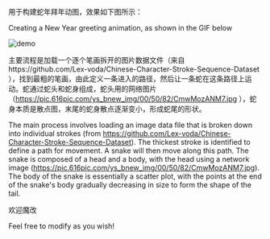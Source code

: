 用于构建蛇年拜年动图，效果如下图所示：

Creating a New Year greeting animation, as shown in the GIF below

![demo](https://github.com/user-attachments/assets/70171e69-cb9d-4ebb-8295-6bcc71fda045)


主要流程是加载一个逐个笔画拆开的图片数据文件（来自https://github.com/Lex-voda/Chinese-Character-Stroke-Sequence-Dataset ），找到最粗的笔画，由此定义一条进入的路径，然后让一条蛇在这条路径上运动。蛇通过蛇头和蛇身组成，蛇头用的网络图片（https://pic.616pic.com/ys_bnew_img/00/50/82/CmwMozANM7.jpg ），蛇身本质是散点图，末尾的蛇身散点逐渐变小，形成蛇尾的形状。

The main process involves loading an image data file that is broken down into individual strokes (from https://github.com/Lex-voda/Chinese-Character-Stroke-Sequence-Dataset). The thickest stroke is identified to define a path for movement. A snake will then move along this path. The snake is composed of a head and a body, with the head using a network image (https://pic.616pic.com/ys_bnew_img/00/50/82/CmwMozANM7.jpg). The body of the snake is essentially a scatter plot, with the points at the end of the snake's body gradually decreasing in size to form the shape of the tail.


欢迎魔改

Feel free to modify as you wish!
